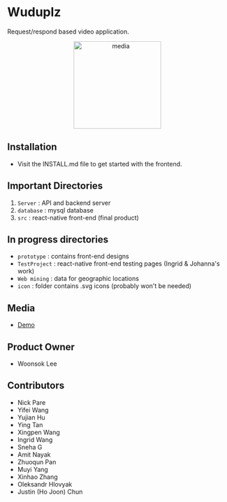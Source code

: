 # Wuduplz

  Request/respond based video application.

<p align="center">
  <img src="https://drive.google.com/uc?export=view&id=1lj72YtAmgJYGQlgUblYM_NH_ZYuodo73" alt="media" width="200"/>
</p>

## Installation

* Visit the INSTALL.md file to get started with the frontend.

## Important Directories

1. `Server` : API and backend server
2. `database` : mysql database
3. `src` : react-native front-end (final product)

## In progress directories

*  `prototype` : contains front-end designs
* `TestProject` : react-native front-end testing pages (Ingrid & Johanna's work)
*  `Web mining` : data for geographic locations
*  `icon` : folder contains .svg icons (probably won't be needed)

## Media

* [Demo](https://drive.google.com/file/d/1Iq-nlYKKrBqMkU-2rnSO4isL-T_0lz7t/view?usp=sharing)

## Product Owner

* Woonsok Lee

## Contributors

* Nick Pare
* Yifei Wang
* Yujian Hu
* Ying Tan
* Xingpen Wang
* Ingrid Wang
* Sneha G
* Amit Nayak
* Zhuoqun Pan
* Muyi Yang
* Xinhao Zhang
* Oleksandr Hlovyak
* Justin (Ho Joon) Chun
